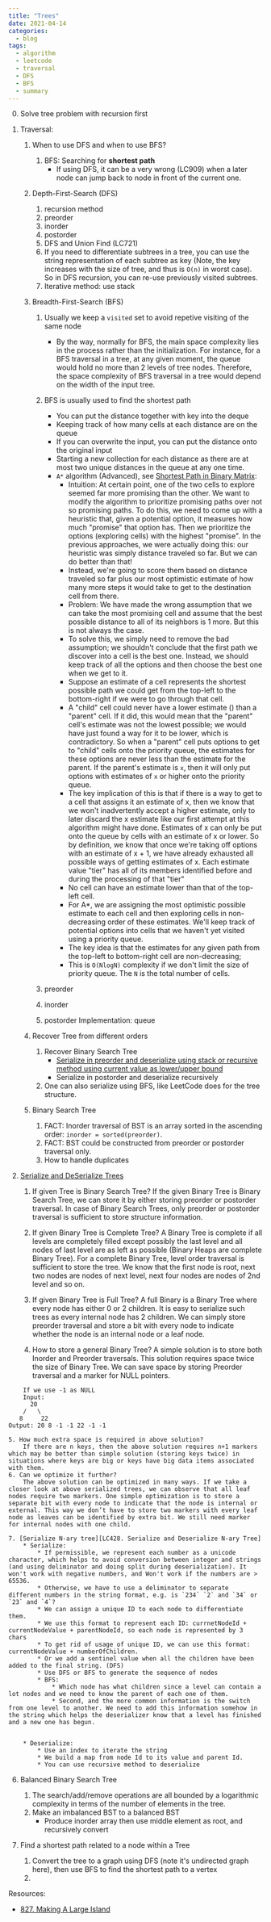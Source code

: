 ```yaml
---
title: "Trees"
date: 2021-04-14
categories:
  - blog
tags:
  - algorithm
  - leetcode
  - traversal
  - DFS
  - BFS
  - summary
---
```

0. Solve tree problem with recursion first

1. Traversal:
    1. When to use DFS and when to use BFS?
        1. BFS: Searching for **shortest path**
            * If using DFS, it can be a very wrong (LC909) when a later node can jump back to node in front of the current one.
    2. Depth-First-Search (DFS)
        1. recursion method
        1. preorder
        2. inorder
        3. postorder
        4. DFS and Union Find (LC721)
        5. If you need to differentiate subtrees in a tree, you can use the string representation of each subtree as key (Note, the key increases with the size of tree, and thus is `O(n)` in worst case). So in DFS recursion, you can re-use previously visited subtrees.
        6. Iterative method: use stack
    3. Breadth-First-Search (BFS)
        1. Usually we keep a `visited` set to avoid repetive visiting of the same node
            * By the way, normally for BFS, the main space complexity lies in the process rather than the initialization. For instance, for a BFS traversal in a tree, at any given moment, the queue would hold no more than 2 levels of tree nodes. Therefore, the space complexity of BFS traversal in a tree would depend on the width of the input tree.
        2. BFS is usually used to find the shortest path
            * You can put the distance together with key into the deque
            * Keeping track of how many cells at each distance are on the queue
            * If you can overwrite the input, you can put the distance onto the original input
            * Starting a new collection for each distance as there are at most two unique distances in the queue at any one time.
            * `A*` algorithm (Advanced), see [Shortest Path in Binary Matrix][LC1091]: 
                * Intuition: At certain point, one of the two cells to explore seemed far more promising than the other. We want to modify the algorithm to prioritize promising paths over not so promising paths. To do this, we need to come up with a heuristic that, given a potential option, it measures how much "promise" that option has. Then we prioritize the options (exploring cells) with the highest "promise". In the previous approaches, we were actually doing this: our heuristic was simply distance traveled so far. But we can do better than that!
                * Instead, we're going to score them based on distance traveled so far plus our most optimistic estimate of how many more steps it would take to get to the destination cell from there. 
                * Problem: We have made the wrong assumption that we can take the most promising cell and assume that the best possible distance to all of its neighbors is 1 more. But this is not always the case. 
                * To solve this, we simply need to remove the bad assumption; we shouldn't conclude that the first path we discover into a cell is the best one. Instead, we should keep track of all the options and then choose the best one when we get to it.
                * Suppose an estimate of a cell represents the shortest possible path we could get from the top-left to the bottom-right if we were to go through that cell.
                * A "child" cell could never have a lower estimate () than a "parent" cell. If it did, this would mean that the "parent" cell's estimate was not the lowest possible; we would have just found a way for it to be lower, which is contradictory. So when a "parent" cell puts options to get to "child" cells onto the priority queue, the estimates for these options are never less than the estimate for the parent. If the parent's estimate is `x`, then it will only put options with estimates of `x` or higher onto the priority queue.
                * The key implication of this is that if there is a way to get to a cell that assigns it an estimate of x, then we know that we won't inadvertently accept a higher estimate, only to later discard the x estimate like our first attempt at this algorithm might have done. Estimates of x can only be put onto the queue by cells with an estimate of x or lower. So by definition, we know that once we're taking off options with an estimate of x + 1, we have already exhausted all possible ways of getting estimates of x. Each estimate value "tier" has all of its members identified before and during the processing of that "tier"
                * No cell can have an estimate lower than that of the top-left cell.
                * For A*, we are assigning the most optimistic possible estimate to each cell and then exploring cells in non-decreasing order of these estimates. We'll keep track of potential options into cells that we haven't yet visited using a priority queue. 
                * The key idea is that the estimates for any given path from the top-left to bottom-right cell are non-decreasing;
                * This is `O(NlogN)` complexity if we don't limit the size of priority queue. The `N` is the total number of cells.







            




        1. preorder
        2. inorder
        3. postorder
        Implementation: queue



    3. Recover Tree from different orders
        1. Recover Binary Search Tree            
            * [Serialize in preorder and deserialize using stack or recursive method using current value as lower/upper bound][LeetCode 449]
            * Serialize in postorder and deserialize recursively
        2. One can also serialize using BFS, like LeetCode does for the tree structure.
    4. Binary Search Tree
        1. FACT: Inorder traversal of BST is an array sorted in the ascending order: `inorder = sorted(preorder)`.
        2. FACT: BST could be constructed from preorder or postorder traversal only.
        5. How to handle duplicates

5. [Serialize and DeSerialize Trees][Serialize Tree]
    1. If given Tree is Binary Search Tree? 
        If the given Binary Tree is Binary Search Tree, we can store it by either storing preorder or postorder traversal. In case of Binary Search Trees, only preorder or postorder traversal is sufficient to store structure information. 
    2. If given Binary Tree is Complete Tree? 
        A Binary Tree is complete if all levels are completely filled except possibly the last level and all nodes of last level are as left as possible (Binary Heaps are complete Binary Tree). For a complete Binary Tree, level order traversal is sufficient to store the tree. We know that the first node is root, next two nodes are nodes of next level, next four nodes are nodes of 2nd level and so on. 
    3. If given Binary Tree is Full Tree? 
        A full Binary is a Binary Tree where every node has either 0 or 2 children. It is easy to serialize such trees as every internal node has 2 children. We can simply store preorder traversal and store a bit with every node to indicate whether the node is an internal node or a leaf node.

    4. How to store a general Binary Tree? 
        A simple solution is to store both Inorder and Preorder traversals. This solution requires space twice the size of Binary Tree. We can save space by storing Preorder traversal and a marker for NULL pointers. 

```
    If we use -1 as NULL
    Input:
      20
    /   \
   8     22 
Output: 20 8 -1 -1 22 -1 -1 
```

    5. How much extra space is required in above solution? 
        If there are n keys, then the above solution requires n+1 markers which may be better than simple solution (storing keys twice) in situations where keys are big or keys have big data items associated with them.
    6. Can we optimize it further?     
        The above solution can be optimized in many ways. If we take a closer look at above serialized trees, we can observe that all leaf nodes require two markers. One simple optimization is to store a separate bit with every node to indicate that the node is internal or external. This way we don’t have to store two markers with every leaf node as leaves can be identified by extra bit. We still need marker for internal nodes with one child.

    7. [Serialize N-ary tree][LC428. Serialize and Deserialize N-ary Tree]
        * Serialize: 
            * If permissible, we represent each number as a unicode character, which helps to avoid conversion between integer and strings (and using deliminator and doing split during deserialization). It won't work with negative numbers, and Won't work if the numbers are > 65536.            
            * Otherwise, we have to use a deliminator to separate different numbers in the string format, e.g. is `234` `2` and `34` or `23` and `4`?
            * We can assign a unique ID to each node to differentiate them.
            * We use this format to represent each ID: currnetNodeId + currentNodeValue + parentNodeId, so each node is represented by 3 chars
            * To get rid of usage of unique ID, we can use this format: currentNodeValue + numberOfChildren.
            * Or we add a sentinel value when all the children have been added to the final string. (DFS)
            * Use DFS or BFS to generate the sequence of nodes
            * BFS: 
                * Which node has what children since a level can contain a lot nodes and we need to know the parent of each one of them.
                * Second, and the more common information is the switch from one level to another. We need to add this information somehow in the string which helps the deserializer know that a level has finished and a new one has begun.


        * Deserialize: 
            * Use an index to iterate the string
            * We build a map from node Id to its value and parent Id.
            * You can use recursive method to deserialize


6. Balanced Binary Search Tree
    1. The search/add/remove operations are all bounded by a logarithmic complexity in terms of the number of elements in the tree. 
    2. Make an imbalanced BST to a balanced BST
        * Produce inorder array then use middle element as root, and recursively convert



7. Find a shortest path related to a node within a Tree
    1. Convert the tree to a graph using DFS (note it's undirected graph here), then use BFS to find the shortest path to a vertex
    2. 




    



Resources:
* [827. Making A Large Island][LeetCode Link]


[LeetCode Link]: https://leetcode.com/problems/making-a-large-island/
[LeetCode 449]: https://leetcode.com/problems/serialize-and-deserialize-bst/
[LC1091]: https://leetcode.com/problems/shortest-path-in-binary-matrix/solution/
[Serialize Tree]: https://www.geeksforgeeks.org/serialize-deserialize-binary-tree/
[LC428. Serialize and Deserialize N-ary Tree]: https://leetcode.com/problems/serialize-and-deserialize-n-ary-tree/